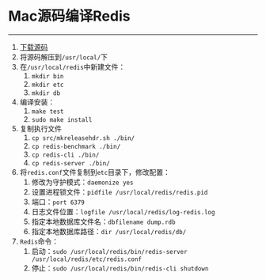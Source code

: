 # Mac源码编译Redis

---

1. [下载源码](https://redis.io/)
2. 将源码解压到`/usr/local/`下
3. 在`/usr/local/redis`中新建文件：
   1. `mkdir bin`
   2. `mkdir etc`
   3. `mkdir db`
4. 编译安装：
   1. `make test`
   2. `sudo make install`
5. 复制执行文件
   1. `cp src/mkreleasehdr.sh ./bin/`
   2. `cp redis-benchmark ./bin/`
   3. `cp redis-cli ./bin/`
   4. `cp redis-server ./bin/`
6. 将`redis.conf`文件复制到`etc`目录下，修改配置：
   1. 修改为守护模式：`daemonize yes`
   2. 设置进程锁文件：`pidfile /usr/local/redis/redis.pid`
   3. 端口：`port 6379`
   4. 日志文件位置：`logfile /usr/local/redis/log-redis.log`
   5. 指定本地数据库文件名：`dbfilename dump.rdb`
   6. 指定本地数据库路径：`dir /usr/local/redis/db/`
7. `Redis`命令：
   1. 启动：`sudo /usr/local/redis/bin/redis-server /usr/local/redis/etc/redis.conf`
   2. 停止：`sudo /usr/local/redis/bin/redis-cli shutdown`